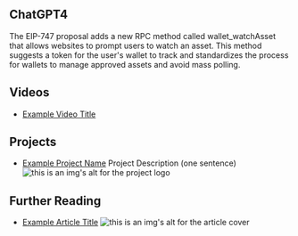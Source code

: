 ## ChatGPT4

The EIP-747 proposal adds a new RPC method called wallet_watchAsset that allows websites to prompt users to watch an asset. This method suggests a token for the user's wallet to track and standardizes the process for wallets to manage approved assets and avoid mass polling.

## Videos

- [Example Video Title](https://www.youtube.com/watch?v=TDGq4aeevgY)

## Projects

- [Example Project Name](https://xxxx.xxx/xxxxx) Project Description (one sentence) ![this is an img's alt for the project logo](https://xxxx.xxx/project-logo.xxx)

## Further Reading

- [Example Article Title](https://xxxx.xxx/xxxxx) ![this is an img's alt for the article cover](https://xxxx.xxx/article-cover.xxx)
